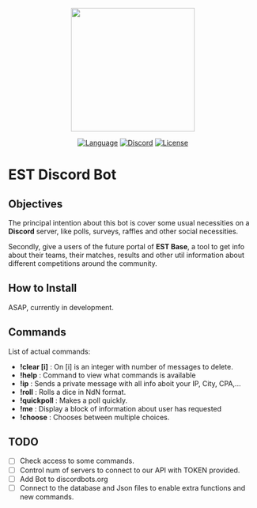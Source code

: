 <p align="center"><img width="250" src="https://i.imgur.com/q54g9NC.png"></p>

<p align="center">
<a href="http://python.org"><img src="https://img.shields.io/pypi/pyversions/discord.py.svg?colorB=yellow&style=flat-square" alt="Language"></a>
<a href="https://discord.gg/waVvjpJ"><img src="https://img.shields.io/discord/482086815554207764.svg?style=flat-square&label=Discord" alt="Discord"></a>
<a href="http://gplv3.fsf.org/"><img src="https://img.shields.io/badge/License-GPLv3-blue.svg?style=flat-square" alt="License"></a>
</p>

# EST Discord Bot

## Objectives
The principal intention about this bot is cover some usual necessities on a **Discord** server, like polls, surveys, raffles and other social necessities.

Secondly, give a users of the future portal of **EST Base**, a tool to  get info about their teams, their matches, results and other util information about different competitions around the community.

## How to Install
ASAP, currently in development.

## Commands
List of actual commands:

* **!clear [i]** : On [i] is an integer with number of messages to delete.
* **!help** : Command to view what commands is available
* **!ip** : Sends a private message with all info aboit your IP, City, CPA,...
* **!roll** : Rolls a dice in NdN format.
* **!quickpoll** : Makes a poll quickly.
* **!me** : Display a block of information about user has requested
* **!choose** : Chooses between multiple choices.

## TODO

* [ ] Check access to some commands.
* [ ] Control num of servers to connect to our API with TOKEN provided.
* [ ] Add Bot to discordbots.org
* [ ] Connect to the database and Json files to enable extra functions and new commands.